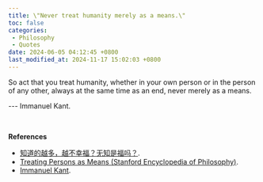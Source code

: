 ```yaml
---
title: \"Never treat humanity merely as a means.\"
toc: false
categories:
 - Philosophy
 - Quotes
date: 2024-06-05 04:12:45 +0800
last_modified_at: 2024-11-17 15:02:03 +0800
---
```


<div class="quote--left" markdown="1">
So act that you treat humanity, whether in your own person or in the person of any other, always at the same time as an end, never merely as a means.

 --- Immanuel Kant.

</div>

<br>

**References**

- [知道的越多，越不幸福？无知是福吗？](https://www.youtube.com/watch?v=0ua7vuXg8BY).
- [Treating Persons as Means (Stanford Encyclopedia of Philosophy)](https://plato.stanford.edu/entries/persons-means/).
- [Immanuel Kant](https://en.wikipedia.org/wiki/Immanuel_Kant).
